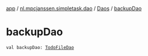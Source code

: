 [app](../../index.md) / [nl.mpcjanssen.simpletask.dao](../index.md) / [Daos](index.md) / [backupDao](.)

# backupDao

`val backupDao: `[`TodoFileDao`](../../nl.mpcjanssen.simpletask.dao.gen/-todo-file-dao/index.md)
